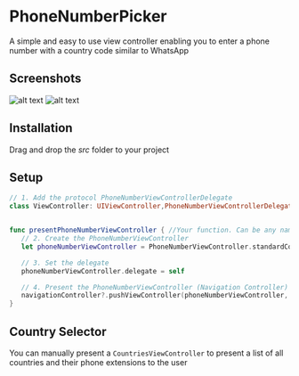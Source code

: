 # PhoneNumberPicker
A simple and easy to use view controller enabling you to enter a phone number with a country code similar to WhatsApp

Screenshots
--------------
![alt text](https://github.com/hughbe/PhoneNumberPicker/blob/master/resources/screenshots/1.png "Screenshot 1")
![alt text](https://github.com/hughbe/PhoneNumberPicker/blob/master/resources/screenshots/2.png "Screenshot 2")

Installation
--------------
Drag and drop the *src* folder to your project

Setup
--------------
``` swift
// 1. Add the protocol PhoneNumberViewControllerDelegate
class ViewController: UIViewController,PhoneNumberViewControllerDelegate {


func presentPhoneNumberViewController { //Your function. Can be any name
   // 2. Create the PhoneNumberViewController
   let phoneNumberViewController = PhoneNumberViewController.standardController()

   // 3. Set the delegate
   phoneNumberViewController.delegate = self

   // 4. Present the PhoneNumberViewController (Navigation Controller)
   navigationController?.pushViewController(phoneNumberViewController, animated: true)
}
```

Country Selector
-------------
You can manually present a `CountriesViewController` to present a list of all countries and their phone extensions to the user
